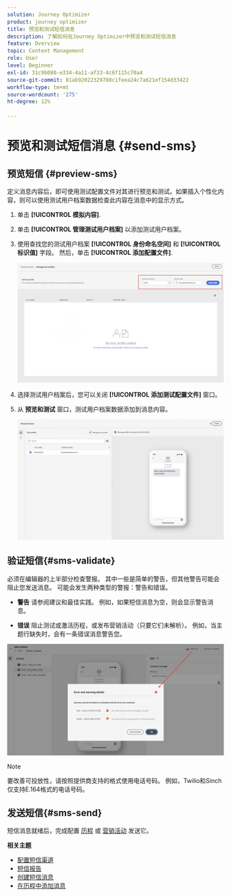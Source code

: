 ```yaml
---
solution: Journey Optimizer
product: journey optimizer
title: 预览和测试短信消息
description: 了解如何在Journey Optimizer中预览和测试短信消息
feature: Overview
topic: Content Management
role: User
level: Beginner
exl-id: 31c9b080-e334-4a11-af33-4c6f115c70a4
source-git-commit: 81ab92022329788c1feea24c7a621ef154d33422
workflow-type: tm+mt
source-wordcount: '275'
ht-degree: 12%

---
```


# 预览和测试短信消息 {#send-sms}

## 预览短信 {#preview-sms}

定义消息内容后，即可使用测试配置文件对其进行预览和测试。如果插入个性化内容，则可以使用测试用户档案数据检查此内容在消息中的显示方式。

1. 单击 **[!UICONTROL 模拟内容]**.

1. 单击 **[!UICONTROL 管理测试用户档案]** 以添加测试用户档案。

1. 使用查找您的测试用户档案 **[!UICONTROL 身份命名空间]** 和 **[!UICONTROL 标识值]** 字段。 然后，单击 **[!UICONTROL 添加配置文件]**.

   ![](assets/sms_preview_3.png)

1. 选择测试用户档案后，您可以关闭 **[!UICONTROL 添加测试配置文件]** 窗口。

1. 从 **预览和测试** 窗口，测试用户档案数据添加到消息内容。

   ![](assets/sms_preview_2.png)


## 验证短信{#sms-validate}

必须在编辑器的上半部分检查警报。 其中一些是简单的警告，但其他警告可能会阻止您发送消息。 可能会发生两种类型的警报：警告和错误。

* **警告** 请参阅建议和最佳实践。 例如，如果短信消息为空，则会显示警告消息。

* **错误** 阻止测试或激活历程，或发布营销活动（只要它们未解析）。 例如，当主题行缺失时，会有一条错误消息警告您。

![](assets/sms-alert-button.png)

>[!NOTE]
>
> 要改善可投放性，请按照提供商支持的格式使用电话号码。 例如，Twilio和Sinch仅支持E.164格式的电话号码。

## 发送短信{#sms-send}

短信消息就绪后，完成配置 [历程](../building-journeys/journey-gs.md) 或 [营销活动](../campaigns/create-campaign.md) 发送它。

**相关主题**

* [配置短信渠道](sms-configuration.md)
* [短信报告](../reports/journey-global-report.md#sms-global)
* [创建短信消息](create-sms.md)
* [在历程中添加消息](../building-journeys/journeys-message.md)
